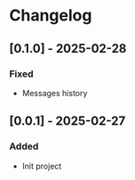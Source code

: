 # Changelog

## [0.1.0] - 2025-02-28
### Fixed
- Messages history

## [0.0.1] - 2025-02-27

### Added
- Init project

